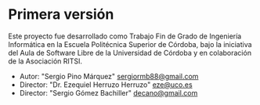 # Primera versión

Este proyecto fue desarrollado como Trabajo Fin de Grado de Ingeniería Informática en la Escuela Politécnica Superior
de Córdoba, bajo la iniciativa del Aula de Software Libre de la Universidad de Córdoba y en colaboración de la Asociación
RITSI.

- Autor: "Sergio Pino Márquez" <sergiormb88@gmail.com>
- Director: "Dr. Ezequiel Herruzo Herruzo" <eze@uco.es>
- Director: "Sergio Gómez Bachiller" <decano@gmail.com>

